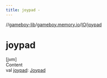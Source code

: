 ```yaml
---
title: joypad -
---
```

//[gameboy-lib](../../index.md)/[gameboy.memory.io](../index.md)/[IO](index.md)/[joypad](joypad.md)



# joypad  
[jvm]  
Content  
val [joypad](joypad.md): [Joypad](../-joypad/index.md)  




